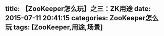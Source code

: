 title: 【ZooKeeper怎么玩】之三：ZK用途
date: 2015-07-11 20:41:15
categories: ZooKeeper怎么玩
tags: [ZooKeeper,用途,场景]
---
